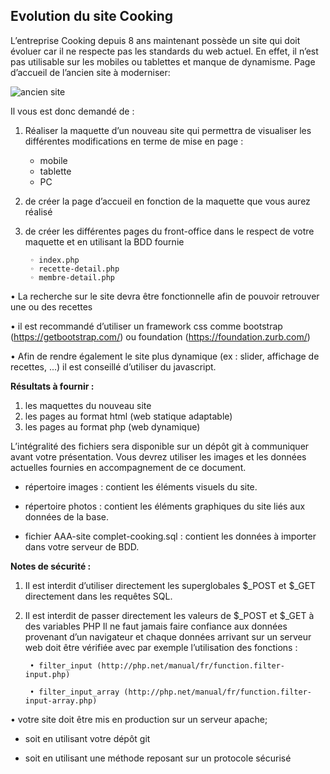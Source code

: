 **Evolution du site Cooking**
-----------------------------

L’entreprise Cooking depuis 8 ans maintenant possède un site qui doit évoluer car il ne respecte pas
les standards du web actuel. En effet, il n’est pas utilisable sur les mobiles ou tablettes et manque de
dynamisme.
Page d’accueil de l’ancien site à moderniser:
 
![ancien site](https://i.imgur.com/ZQ6yW15.png)

Il vous est donc demandé de :

1. Réaliser la maquette d’un nouveau site qui permettra de visualiser les différentes
modifications en terme de mise en page :
    + mobile
    + tablette
    + PC
2. de créer la page d’accueil en fonction de la maquette que vous aurez réalisé
3. de créer les différentes pages du front-office dans le respect de votre maquette et en utilisant
la BDD fournie

        ◦ index.php
        ◦ recette-detail.php
        ◦ membre-detail.php


• La recherche sur le site devra être fonctionnelle afin de pouvoir retrouver une ou des recettes

• il est recommandé d’utiliser un framework css comme bootstrap (https://getbootstrap.com/)
ou foundation (https://foundation.zurb.com/)

• Afin de rendre également le site plus dynamique (ex : slider, affichage de recettes, ...) il est
conseillé d’utiliser du javascript.

**Résultats à fournir :**

   1. les maquettes du nouveau site
   2. les pages au format html (web statique adaptable)
   3. les pages au format php (web dynamique)

L’intégralité des fichiers sera disponible sur un dépôt git à communiquer avant votre présentation.
Vous devrez utiliser les images et les données actuelles fournies en accompagnement de ce
document.

   - répertoire images : contient les éléments visuels du site.

   - répertoire photos : contient les éléments graphiques du site liés aux données de la base.

   - fichier AAA-site complet-cooking.sql : contient les données à importer dans votre serveur de BDD.

**Notes de sécurité :**

1. Il est interdit d’utiliser directement les superglobales $_POST et $_GET directement dans
les requêtes SQL.

2. Il est interdit de passer directement les valeurs de $_POST et $_GET à des variables PHP
Il ne faut jamais faire confiance aux données provenant d’un navigateur et chaque données arrivant
sur un serveur web doit être vérifiée avec par exemple l’utilisation des fonctions :

        • filter_input (http://php.net/manual/fr/function.filter-input.php)
    
        • filter_input_array (http://php.net/manual/fr/function.filter-input-array.php)

• votre site doit être mis en production sur un serveur apache;

  - soit en utilisant votre dépôt git

   - soit en utilisant une méthode reposant sur un protocole sécurisé